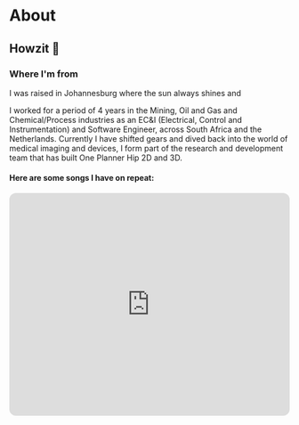 # About

## Howzit 👋

### Where I'm from

I was raised in Johannesburg where the sun always shines and


I worked for a period of 4 years in the Mining, Oil and Gas and Chemical/Process industries as an EC&I (Electrical, Control and Instrumentation) and Software Engineer, across South Africa and the Netherlands. Currently I have shifted gears and dived back into the world of medical imaging and devices, I form part of the research and development team that has built One Planner Hip 2D and 3D.



#### Here are some songs I have on repeat:

 <iframe style="border-radius:12px" src="https://open.spotify.com/embed/playlist/37i9dQZF1EpmVLg60ReTIs?utm_source=generator&theme=0" width="100%" height="400" frameBorder="0" allowfullscreen="" allow="autoplay; clipboard-write; encrypted-media; fullscreen; picture-in-picture" loading="lazy"></iframe>